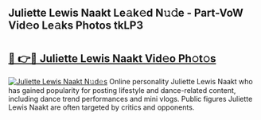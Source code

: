 ## Juliette Lewis Naakt Le𝚊k𝚎d N𝚞𝚍e - Part-VoW Vid𝚎o Le𝚊ks Photos tkLP3

# <h2><a href="http://fba723.evod.top/?m=Juliette+Lewis+Naakt">🔗 👉🔴 Juliette Lewis Naakt Vid𝚎o Ph𝚘t𝚘s</a></h2>

[![Juliette Lewis Naakt N𝚞d𝚎s](https://i.imgur.com/8V9OHl7.gif)](http://fba723.evod.top/?m=Juliette+Lewis+Naakt)
Online personality Juliette Lewis Naakt who has gained popularity for posting lifestyle and dance-related content, including dance trend performances and mini vlogs. Public figures Juliette Lewis Naakt are often targeted by critics and opponents. 
